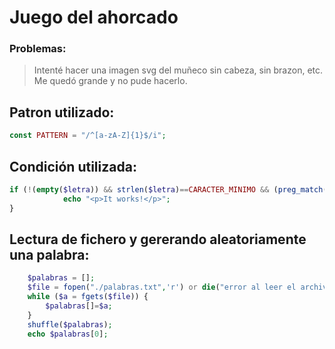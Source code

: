 # Juego del ahorcado
### Problemas: 
>Intenté hacer una imagen svg del muñeco sin cabeza, sin brazon, etc. Me quedó grande y no pude hacerlo.

## Patron utilizado:

```PHP
const PATTERN = "/^[a-zA-Z]{1}$/i";
```

## Condición utilizada:

```PHP
if (!(empty($letra)) && strlen($letra)==CARACTER_MINIMO && (preg_match(PATTERN,$letra))==1) {
            echo "<p>It works!</p>";
}
```

## Lectura de fichero y gererando aleatoriamente una palabra:

```PHP
    $palabras = [];
    $file = fopen("./palabras.txt",'r') or die("error al leer el archivo");
    while ($a = fgets($file)) {
        $palabras[]=$a;
    }
    shuffle($palabras);
    echo $palabras[0];
```